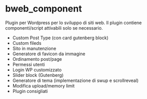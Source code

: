 # bweb_component
Plugin per Wordpress per lo sviluppo di siti web. Il plugin contiene componenti/script attivabili solo se necessario.
- Custom Post Type (con card gutenberg block)
- Custom fileds
- Sito in manutenzione
- Generatore di favicon da immagine
- Ordinamento post/page
- Permessi utenti
- Login WP customizzato
- Slider block (Gutenberg)
- Generatore di tema (implementazione di swup e scrollreveal)
- Modifica upload/memory limit
- Plugin consigliati
